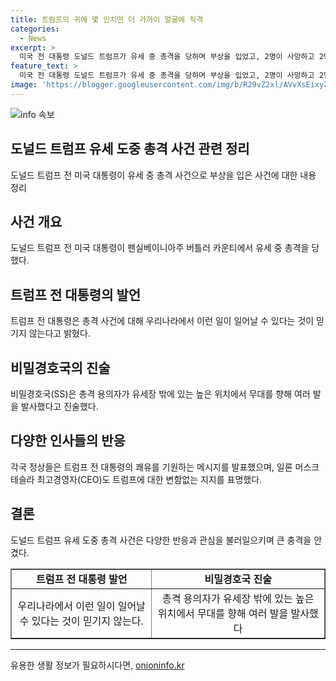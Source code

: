 ```yaml
---
title: 트럼프의 귀에 몇 인치만 더 가까이 얼굴에 직격
categories:
  - News
excerpt: >
  미국 전 대통령 도널드 트럼프가 유세 중 총격을 당하며 부상을 입었고, 2명이 사망하고 2명이 중상을 입었다. 트럼프는 총격에 대한 경호국과 법 집행 기관에 감사의 말을 전하고, 희생자들에 대한 애도를 표했다. 이에 각국 정상들은 트럼프의 쾌유를 기원하며, 정치적 폭력을 강하게 규탄했다. 테슬라 최고경영자 일론 머스크는 트럼프를 지지한다는 메시지를 전했다. (총 단어 수: 111)
feature_text: >
  미국 전 대통령 도널드 트럼프가 유세 중 총격을 당하며 부상을 입었고, 2명이 사망하고 2명이 중상을 입었다. 트럼프는 총격에 대한 경호국과 법 집행 기관에 감사의 말을 전하고, 희생자들에 대한 애도를 표했다. 이에 각국 정상들은 트럼프의 쾌유를 기원하며, 정치적 폭력을 강하게 규탄했다. 테슬라 최고경영자 일론 머스크는 트럼프를 지지한다는 메시지를 전했다. (총 단어 수: 111)
image: 'https://blogger.googleusercontent.com/img/b/R29vZ2xl/AVvXsEixyZcFfHzMRdzZMjFBmAUKJYCLCGyLL1o632UiGVXcaFdKo_bkvkuCioo0uUKlGfBVcT3P84aROyZIXSBEx3Aw5nCQ3pTgDom1WDC4m8eifvWiAmWEEVb4x6G_l8C0QH225ldMjyaFvpxGEBGNO37VmDTDMHGhJPq73UglMfDca1-0aw/s1600/blogspot.png'
---
```


<p><img src="https://blogger.googleusercontent.com/img/b/R29vZ2xl/AVvXsEixyZcFfHzMRdzZMjFBmAUKJYCLCGyLL1o632UiGVXcaFdKo_bkvkuCioo0uUKlGfBVcT3P84aROyZIXSBEx3Aw5nCQ3pTgDom1WDC4m8eifvWiAmWEEVb4x6G_l8C0QH225ldMjyaFvpxGEBGNO37VmDTDMHGhJPq73UglMfDca1-0aw/s1600/blogspot.png" alt="info 속보" /></p>

<h2 data-ke-size="size26">도널드 트럼프 유세 도중 총격 사건 관련 정리</h2>

<p data-ke-size="size16">도널드 트럼프 전 미국 대통령이 유세 중 총격 사건으로 부상을 입은 사건에 대한 내용 정리</p>

<h2 data-ke-size="size24">사건 개요</h2>

<p data-ke-size="size16">도널드 트럼프 전 미국 대통령이 펜실베이니아주 버틀러 카운티에서 유세 중 총격을 당했다.</p>

<h2 data-ke-size="size24">트럼프 전 대통령의 발언</h2>

<p data-ke-size="size16">트럼프 전 대통령은 총격 사건에 대해 우리나라에서 이런 일이 일어날 수 있다는 것이 믿기지 않는다고 밝혔다.</p>

<h2 data-ke-size="size24">비밀경호국의 진술</h2>

<p data-ke-size="size16">비밀경호국(SS)은 총격 용의자가 유세장 밖에 있는 높은 위치에서 무대를 향해 여러 발을 발사했다고 진술했다.</p>

<h2 data-ke-size="size24">다양한 인사들의 반응</h2>

<p data-ke-size="size16">각국 정상들은 트럼프 전 대통령의 쾌유를 기원하는 메시지를 발표했으며, 일론 머스크 테슬라 최고경영자(CEO)도 트럼프에 대한 변함없는 지지를 표명했다.</p>

<h2 data-ke-size="size24">결론</h2>

<p data-ke-size="size16">도널드 트럼프 유세 도중 총격 사건은 다양한 반응과 관심을 불러일으키며 큰 충격을 안겼다.</p>

<table border="1" cellspacing="0" cellpadding="0">
    <tbody>
        <tr>
            <td style="text-align: center; height: 17px;"><b>트럼프 전 대통령 발언</b></td>
            <td style="text-align: center; height: 17px;"><b>비밀경호국 진술</b></td>
        </tr>
        <tr>
            <td style="text-align: center; height: 17px;">우리나라에서 이런 일이 일어날 수 있다는 것이 믿기지 않는다.</td>
            <td style="text-align: center; height: 17px;">총격 용의자가 유세장 밖에 있는 높은 위치에서 무대를 향해 여러 발을 발사했다</td>
        </tr>
    </tbody>
</table>

<p><hr></p>
유용한 생활 정보가 필요하시다면, <a href="https://onioninfo.kr" rel="dofollow">onioninfo.kr</a>


